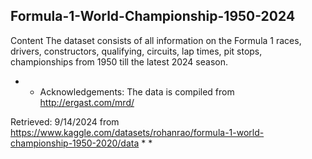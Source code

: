 ## Formula-1-World-Championship-1950-2024

Content
The dataset consists of all information on the Formula 1 races, drivers, constructors, qualifying, circuits, lap times, pit stops, championships from 1950 till the latest 2024 season.

* * Acknowledgements:
The data is compiled from http://ergast.com/mrd/

Retrieved:
9/14/2024 from https://www.kaggle.com/datasets/rohanrao/formula-1-world-championship-1950-2020/data * *
